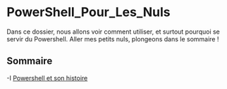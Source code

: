 # PowerShell_Pour_Les_Nuls

Dans ce dossier, nous allons voir comment utiliser, et surtout pourquoi se servir du Powershell. Aller mes petits nuls, plongeons dans le sommaire !


## Sommaire

-I [Powershell et son histoire](https://github.com/taobourmaud/Linux_dossier/blob/main/Powershell_History.md)
